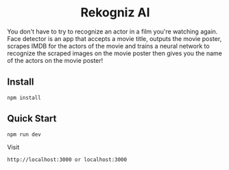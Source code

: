 <h1 align="center"> Rekogniz AI</h1>

You don't have to try to recognize an actor in a film you're watching again. Face detector is an app that accepts a movie title, outputs the movie poster, scrapes IMDB for the actors of the movie and trains a neural network to recognize the scraped images on the movie poster then gives you the name of the actors on the movie poster!

## Install

```
npm install
```

## Quick Start

```
npm run dev
```

Visit

```
http://localhost:3000 or localhost:3000
```

